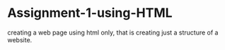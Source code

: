 # Assignment-1-using-HTML
creating a web page using html only, that is creating just a structure of a website.
